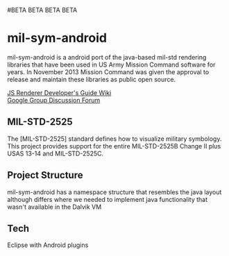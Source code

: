 #BETA BETA BETA BETA

mil-sym-android
=========
mil-sym-android is a android port of the java-based mil-std rendering libraries that have been used in US Army Mission Command software for years.  In November 2013 Mission Command was given the approval to release and maintain these libraries as public open source.  

[JS Renderer Developer's Guide Wiki](https://github.com/missioncommand/mil-sym-android/wiki)  
[Google Group Discussion Forum](https://groups.google.com/forum/#!forum/mission-command-milstd-renderer)  

MIL-STD-2525
-----------
The [MIL-STD-2525] standard defines how to visualize military symbology.  This project provides support for the entire MIL-STD-2525B Change II plus USAS 13-14 and MIL-STD-2525C.  

Project Structure
--------------
mil-sym-android has a namespace structure that resembles the java layout although differs where we needed to implement java functionality that wasn't available in the Dalvik VM


Tech
--------------

Eclipse with Android plugins

